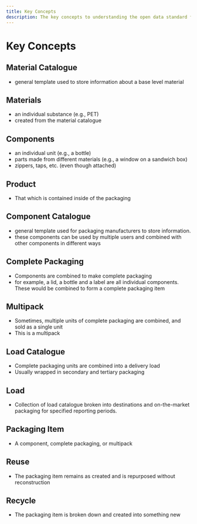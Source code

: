 ```yaml
---
title: Key Concepts
description: The key concepts to understanding the open data standard for the packaging value chain.
---
```


# Key Concepts

## Material Catalogue
- general template used to store information about a base level material

## Materials
- an individual substance (e.g., PET)
- created from the material catalogue

## Components
- an individual unit (e.g., a bottle)
- parts made from different materials (e.g., a window on a sandwich box)
- zippers, taps, etc. (even though attached)

## Product
- That which is contained inside of the packaging

## Component Catalogue
- general template used for packaging manufacturers to store information. 
- these components can be used by multiple users and combined with other components in different ways

## Complete Packaging
- Components are combined to make complete packaging
- for example, a lid, a bottle and a label are all individual components. These would be combined to form a complete packaging item

## Multipack
- Sometimes, multiple units of complete packaging are combined, and sold as a single unit
- This is a multipack

## Load Catalogue
- Complete packaging units are combined into a delivery load
- Usually wrapped in secondary and tertiary packaging 

## Load
- Collection of load catalogue broken into destinations and on-the-market packaging for specified reporting periods.

## Packaging Item
- A component, complete packaging, or multipack 

## Reuse
- The packaging item remains as created and is repurposed without reconstruction

## Recycle
- The packaging item is broken down and created into something new


